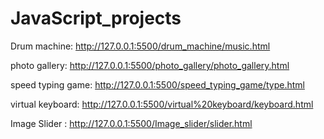 # JavaScript_projects

Drum machine: http://127.0.0.1:5500/drum_machine/music.html

photo gallery: http://127.0.0.1:5500/photo_gallery/photo_gallery.html

speed typing game: http://127.0.0.1:5500/speed_typing_game/type.html

virtual keyboard: http://127.0.0.1:5500/virtual%20keyboard/keyboard.html

Image Slider : http://127.0.0.1:5500/Image_slider/slider.html



